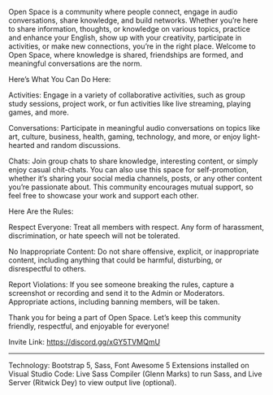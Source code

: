 Open Space is a community where people connect, engage in audio conversations, share knowledge, and build networks. Whether you’re here to share information, thoughts, or knowledge on various topics, practice and enhance your English, show up with your creativity, participate in activities, or make new connections, you’re in the right place. Welcome to Open Space, where knowledge is shared, friendships are formed, and meaningful conversations are the norm.

Here’s What You Can Do Here:

Activities: Engage in a variety of collaborative activities, such as group study sessions, project work, or fun activities like live streaming, playing games, and more.

Conversations: Participate in meaningful audio conversations on topics like art, culture, business, health, gaming, technology, and more, or enjoy light-hearted and random discussions.

Chats: Join group chats to share knowledge, interesting content, or simply enjoy casual chit-chats. You can also use this space for self-promotion, whether it’s sharing your social media channels, posts, or any other content you’re passionate about. This community encourages mutual support, so feel free to showcase your work and support each other.

Here Are the Rules:

Respect Everyone: Treat all members with respect. Any form of harassment, discrimination, or hate speech will not be tolerated.

No Inappropriate Content: Do not share offensive, explicit, or inappropriate content, including anything that could be harmful, disturbing, or disrespectful to others.

Report Violations: If you see someone breaking the rules, capture a screenshot or recording and send it to the Admin or Moderators. Appropriate actions, including banning members, will be taken.

Thank you for being a part of Open Space. Let’s keep this community friendly, respectful, and enjoyable for everyone!

Invite Link: https://discord.gg/xGY5TVMQmU

---------------------------------------------------------------------------------------------------------------------------

Technology: Bootstrap 5, Sass, Font Awesome 5
Extensions installed on Visual Studio Code: Live Sass Compiler (Glenn Marks) to run Sass, and Live Server (Ritwick Dey) to view output live (optional).
